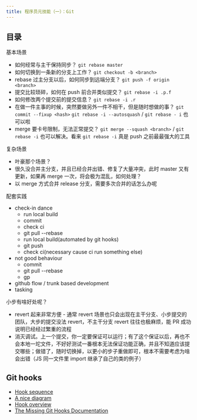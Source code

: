 ```yaml
---
title: 程序员元技能（一）：Git
---
```


## 目录

基本场景

* 如何经常与主干保持同步？ `git rebase master`
* 如何切换到一条新的分支上工作？ `git checkout -b <branch>`
* rebase 过主分支以后，如何同步到远端分支？ `git push -f origin <branch>`
* 提交比较琐碎，如何在 push 前合并类似提交？ `git rebase -i .p.f`
* 如何修改两个提交前的提交信息？ `git rebase -i .r`
* 在做一件主事的时候，突然要做另外一件不相干，但是随时想做的事？ `git commit --fixup <hash>` `git rebase -i --autosquash` / `git rebase - i` 也可以啦
* merge 要卡号限制，无法正常提交？ `git merge --squash <branch>` / `git rebase -i` 也可以解决。看来 `git rebase -i` 真是 push 之前最最强大的工具

复杂场景

* 叶豪那个场景？
* 很久没合并主分支，并且已经合并出错、修复了大量冲突，此时 master 又有更新，如果再 merge 一次，将会极为混乱，如何处理？
* 以 merge 方式合并 release 分支，需要多次合并的话怎么办呢

配套实践

* check-in dance
  * run local build
  * commit
  * check ci
  * git pull --rebase
  * run local build(automated by git hooks)
  * git push
  * check ci(necessary cause ci run something else)
* not good behaviour
  * commit
  * git pull --rebase
  * gp
* github flow / trunk based development
* tasking

小步有啥好处呢？

* revert 起来非常方便 - 通常 revert 场景也只会出现在主干分支、小步提交的团队，大步的提交没法 revert，不主干分支 revert 往往也极麻烦，能 PR 成功说明已经经过繁重的流程
* 消灭调试。上一个提交，你一定要保证可以运行；有了这个保证以后，再也不会本地一坨文件，不好好测试一番根本无法保证功能正确，并且不知道应该提交哪些；做错了，随时切换掉，以更小的步子重做即可，根本不需要考虑为啥会出错（JS 同一文件里 import 继承了自己的类的例子）

## Git hooks 

* [Hook sequence](https://wilsonmar.github.io/git-hooks/)
* [A nice diagram](https://devopedia.org/git-hooks)
* [Hook overview](https://www.analysisandsolutions.com/code/git-hooks-summary-cheat-sheet.htm)
* [The Missing Git Hooks Documentation](https://longair.net/blog/2011/04/09/missing-git-hooks-documentation/)
